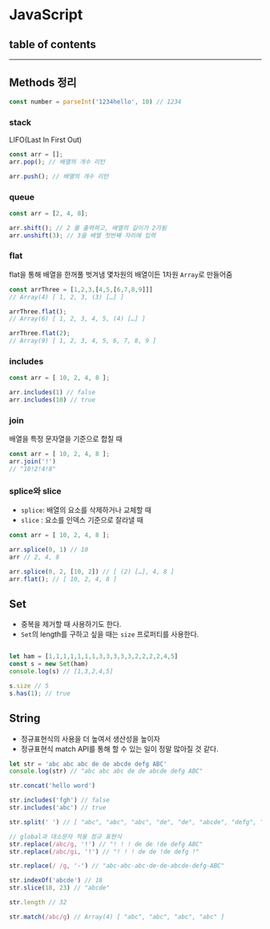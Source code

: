 # JavaScript


## table of contents


---



## Methods 정리

```js
const number = parseInt('1234hello', 10) // 1234


```


### stack
LIFO(Last In First Out)

```js
const arr = [];
arr.pop(); // 배열의 개수 리턴

arr.push(); // 배열의 개수 리턴
```


### queue

```js
const arr = [2, 4, 8];

arr.shift(); // 2 를 출력하고, 배열의 길이가 2가됨
arr.unshift(3); // 3을 배열 첫번째 자리에 입력
```




### flat
flat을 통해 배열을 한꺼풀 벗겨냄
몇차원의 배열이든 1차원 `Array`로 만들어줌

```js
const arrThree = [1,2,3,[4,5,[6,7,8,9]]] 
// Array(4) [ 1, 2, 3, (3) […] ]

arrThree.flat();
// Array(6) [ 1, 2, 3, 4, 5, (4) […] ]

arrThree.flat(2);
// Array(9) [ 1, 2, 3, 4, 5, 6, 7, 8, 9 ]

```

### includes

```js
const arr = [ 10, 2, 4, 8 ];

arr.includes(1) // false
arr.includes(10) // true

```

### join

배열을 특정 문자열을 기준으로 합칠 때

```js
const arr = [ 10, 2, 4, 8 ];
arr.join('!')
// "10!2!4!8"
```


### splice와 slice
- `splice`: 배열의 요소를 삭제하거나 교체할 때
- `slice` : 요소를 인덱스 기준으로 잘라낼 때

```js
const arr = [ 10, 2, 4, 8 ];

arr.splice(0, 1) // 10
arr // 2, 4, 8

arr.splice(0, 2, [10, 2]) // [ (2) […], 4, 8 ]
arr.flat(); // [ 10, 2, 4, 8 ]


```




## Set 
- 중복을 제거할 때 사용하기도 한다.
- `Set`의 length를 구하고 싶을 때는 `size` 프로퍼티를 사용한다.

```js

let ham = [1,1,1,1,1,1,1,3,3,3,3,3,2,2,2,2,4,5]
const s = new Set(ham)
console.log(s) // [1,3,2,4,5]

s.size // 5
s.has(1); // true

```


## String

- 정규표현식의 사용을 더 높여서 생산성을 높이자
- 정규표현식 match API를 통해 할 수 있는 일이 정말 많아질 것 같다.

```js
let str = 'abc abc abc de de abcde defg ABC'
console.log(str) // "abc abc abc de de abcde defg ABC"

str.concat('hello word')

str.includes('fgh') // false
str.includes('abc') // true

str.split(' ') // [ "abc", "abc", "abc", "de", "de", "abcde", "defg", "ABC" ]

// global과 대소문자 적용 정규 표현식
str.replace(/abc/g, '!') // "! ! ! de de !de defg ABC"
str.replace(/abc/gi, '!') // "! ! ! de de !de defg !"

str.replace(/ /g, '-') // "abc-abc-abc-de-de-abcde-defg-ABC"

str.indexOf('abcde') // 18
str.slice(18, 23) // "abcde"

str.length // 32

str.match(/abc/g) // Array(4) [ "abc", "abc", "abc", "abc" ]

```